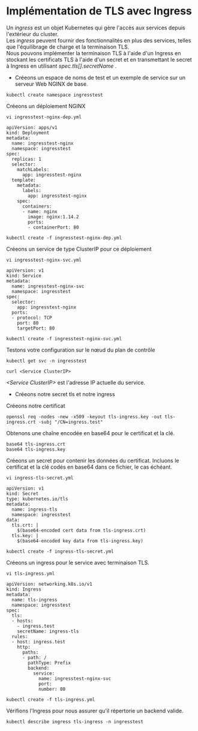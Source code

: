 # Implémentation de TLS avec Ingress
Un *ingress* est un objet Kubernetes qui gère l'accès aux services depuis l'extérieur du cluster.<br>
Les *ingress* peuvent fournir des fonctionnalités en plus des services, telles que l'équilibrage de charge et la terminaison TLS.<br>
Nous pouvons implémenter la terminaison TLS à l'aide d'un Ingress en stockant les certificats TLS à l'aide d'un secret et en transmettant le secret à Ingress en utilisant *spec.tls[].secretName* .<br>

- Créeons un espace de noms de test et un exemple de service sur un serveur Web NGINX de base.

```
kubectl create namespace ingresstest
```

Créeons un déploiement NGINX
```
vi ingresstest-nginx-dep.yml
```

```
apiVersion: apps/v1
kind: Deployment
metadata:
  name: ingresstest-nginx
  namespace: ingresstest
spec:
  replicas: 1
  selector:
    matchLabels:
      app: ingresstest-nginx
  template:
    metadata:
      labels:
        app: ingresstest-nginx
    spec:
      containers:
      - name: nginx
        image: nginx:1.14.2
        ports:
        - containerPort: 80
```

```
kubectl create -f ingresstest-nginx-dep.yml
```

Créeons un service de type ClusterIP pour ce déploiement
```
vi ingresstest-nginx-svc.yml
```

```
apiVersion: v1
kind: Service
metadata:
  name: ingresstest-nginx-svc
  namespace: ingresstest
spec:
  selector:
    app: ingresstest-nginx
  ports:
  - protocol: TCP
    port: 80
    targetPort: 80
```

```
kubectl create -f ingresstest-nginx-svc.yml
```

Testons votre configuration sur le nœud du plan de contrôle
```
kubectl get svc -n ingresstest
```

```
curl <Service ClusterIP>
```

*\<Service ClusterIP\>* est l'adresse IP actuelle du service.<br>

- Créeons notre secret tls et notre ingress<br>

Créeons notre certificat
```
openssl req -nodes -new -x509 -keyout tls-ingress.key -out tls-ingress.crt -subj "/CN=ingress.test"
```

Obtenons une chaîne encodée en base64 pour le certificat et la clé.
```
base64 tls-ingress.crt
base64 tls-ingress.key
```

Créeons un secret pour contenir les données du certificat. Incluons le certificat et la clé codés en base64 dans ce fichier, le cas échéant.
```
vi ingress-tls-secret.yml
```

```
apiVersion: v1
kind: Secret
type: kubernetes.io/tls
metadata:
  name: ingress-tls
  namespace: ingresstest
data:
  tls.crt: |
    $(base64-encoded cert data from tls-ingress.crt)
  tls.key: |
    $(base64-encoded key data from tls-ingress.key)
```

```
kubectl create -f ingress-tls-secret.yml
```

Créeons un ingress pour le service avec terminaison TLS.
```
vi tls-ingress.yml
```

```
apiVersion: networking.k8s.io/v1
kind: Ingress
metadata:
  name: tls-ingress
  namespace: ingresstest
spec:
  tls:
  - hosts:
    - ingress.test
    secretName: ingress-tls
  rules:
  - host: ingress.test
    http:
      paths:
      - path: /
        pathType: Prefix
        backend:
          service:
            name: ingresstest-nginx-svc
            port:
            number: 80
```

```
kubectl create -f tls-ingress.yml
```

Vérifions l'Ingress pour nous assurer qu'il répertorie un backend valide.
```
kubectl describe ingress tls-ingress -n ingresstest
```